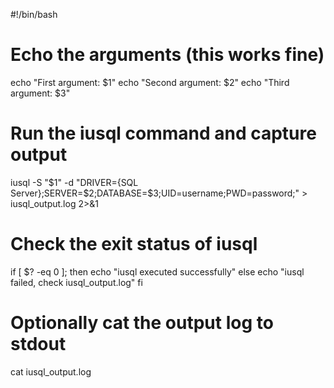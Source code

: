 #!/bin/bash

# Echo the arguments (this works fine)
echo "First argument: $1"
echo "Second argument: $2"
echo "Third argument: $3"

# Run the iusql command and capture output
iusql -S "$1" -d "DRIVER={SQL Server};SERVER=$2;DATABASE=$3;UID=username;PWD=password;" > iusql_output.log 2>&1

# Check the exit status of iusql
if [ $? -eq 0 ]; then
    echo "iusql executed successfully"
else
    echo "iusql failed, check iusql_output.log"
fi

# Optionally cat the output log to stdout
cat iusql_output.log